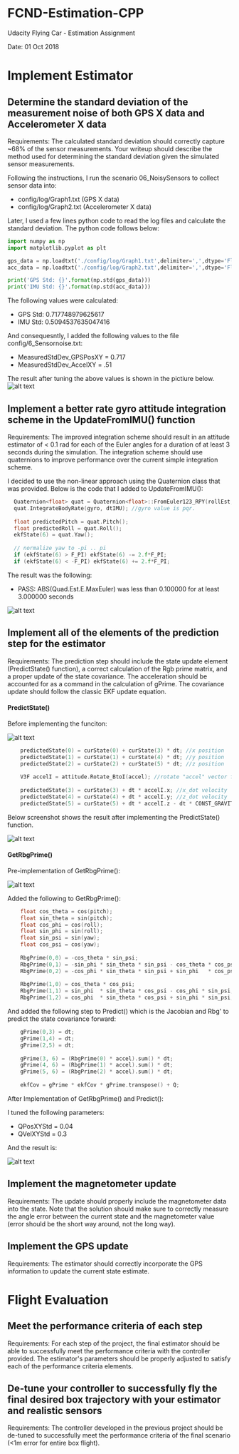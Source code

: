 # FCND-Estimation-CPP
Udacity Flying Car - Estimation Assignment

Date: 01 Oct 2018


# Implement Estimator


## Determine the standard deviation of the measurement noise of both GPS X data and Accelerometer X data

Requirements: The calculated standard deviation should correctly capture ~68% of the sensor measurements. Your writeup should describe the method used for determining the standard deviation given the simulated sensor measurements.

Following the instructions, I run the scenario 06_NoisySensors to collect sensor data into:

- config/log/Graph1.txt (GPS X data)
- config/log/Graph2.txt (Accelerometer X data)

Later, I used a few lines python code to read the log files and calculate the standard deviation. The python code follows below: 

  ```python
  import numpy as np
  import matplotlib.pyplot as plt

  gps_data = np.loadtxt('./config/log/Graph1.txt',delimiter=',',dtype='Float64',skiprows=1)[:,1]
  acc_data = np.loadtxt('./config/log/Graph2.txt',delimiter=',',dtype='Float64',skiprows=1)[:,1]

  print('GPS Std: {}'.format(np.std(gps_data)))
  print('IMU Std: {}'.format(np.std(acc_data)))
  ```
  
The following values were calculated: 
  
- GPS Std: 0.717748979625617
- IMU Std: 0.5094537635047416

And consequesntly, I added the following values to the file config/6_Sensornoise.txt:

- MeasuredStdDev_GPSPosXY = 0.717
- MeasuredStdDev_AccelXY = .51

The result after tuning the above values is shown in the pictiure below. 
![alt text](./pics/step1.png "Result after tuning standard deviation")





## Implement a better rate gyro attitude integration scheme in the UpdateFromIMU() function

Requirements: The improved integration scheme should result in an attitude estimator of < 0.1 rad for each of the Euler angles for a duration of at least 3 seconds during the simulation. The integration scheme should use quaternions to improve performance over the current simple integration scheme.


I decided to use the non-linear approach using the Quaternion<float> class that was provided. Below is the code that I added to UpdateFromIMU():

  ```c++
    Quaternion<float> quat = Quaternion<float>::FromEuler123_RPY(rollEst, pitchEst, ekfState(6)); //Convert Euler angles to Quartenion
    quat.IntegrateBodyRate(gyro, dtIMU); //gyro value is pqr.
    
    float predictedPitch = quat.Pitch();
    float predictedRoll = quat.Roll();
    ekfState(6) = quat.Yaw();
    
    // normalize yaw to -pi .. pi
    if (ekfState(6) > F_PI) ekfState(6) -= 2.f*F_PI;
    if (ekfState(6) < -F_PI) ekfState(6) += 2.f*F_PI;
  ```

The result was the following: 
- PASS: ABS(Quad.Est.E.MaxEuler) was less than 0.100000 for at least 3.000000 seconds

![alt text](./pics/step2.png "After implementing UpdateFromIMU()")


## Implement all of the elements of the prediction step for the estimator

Requirements: The prediction step should include the state update element (PredictState() function), a correct calculation of the Rgb prime matrix, and a proper update of the state covariance. The acceleration should be accounted for as a command in the calculation of gPrime. The covariance update should follow the classic EKF update equation.


#### PredictState()

Before implementing the funciton: 

![alt text](./pics/step3_.png "Before PredictState()")

```c++
    predictedState(0) = curState(0) + curState(3) * dt; //x position
    predictedState(1) = curState(1) + curState(4) * dt; //y position
    predictedState(2) = curState(2) + curState(5) * dt; //z position
    
    V3F accelI = attitude.Rotate_BtoI(accel); //rotate "accel" vector from body frame to inertial frame
    
    predictedState(3) = curState(3) + dt * accelI.x; //x_dot velocity
    predictedState(4) = curState(4) + dt * accelI.y; //z_dot velocity
    predictedState(5) = curState(5) + dt * accelI.z - dt * CONST_GRAVITY; //z_dot velocity
```

Below screenshot shows the result after implementing the PredictState() function.

![alt text](./pics/step3a.png "After PredictState()")

#### GetRbgPrime()

Pre-implementation of GetRbgPrime(): 

![alt text](./pics/step3b.png "Before implementing GetRbgPrime()")

Added the following to GetRbgPrime(): 

```c++
    float cos_theta = cos(pitch);
    float sin_theta = sin(pitch);
    float cos_phi = cos(roll);
    float sin_phi = sin(roll);
    float sin_psi = sin(yaw);
    float cos_psi = cos(yaw);
    
    RbgPrime(0,0) = -cos_theta * sin_psi;
    RbgPrime(0,1) = -sin_phi * sin_theta * sin_psi - cos_theta * cos_psi;
    RbgPrime(0,2) = -cos_phi * sin_theta * sin_psi + sin_phi   * cos_psi;
    
    RbgPrime(1,0) = cos_theta * cos_psi;
    RbgPrime(1,1) = sin_phi  * sin_theta * cos_psi - cos_phi * sin_psi;
    RbgPrime(1,2) = cos_phi  * sin_theta * cos_psi + sin_phi * sin_psi;
```

And added the following step to Predict() which is the Jacobian and Rbg' to predict the state covariance forward:

```c++
    gPrime(0,3) = dt;
    gPrime(1,4) = dt;
    gPrime(2,5) = dt;
    
    gPrime(3, 6) = (RbgPrime(0) * accel).sum() * dt;
    gPrime(4, 6) = (RbgPrime(1) * accel).sum() * dt;
    gPrime(5, 6) = (RbgPrime(2) * accel).sum() * dt;
    
    ekfCov = gPrime * ekfCov * gPrime.transpose() + Q;
```

After Implementation of GetRbgPrime() and Predict():

I tuned the following parameters: 

- QPosXYStd = 0.04
- QVelXYStd = 0.3

And the result is: 

![alt text](./pics/step3c.png "Before implementing Predict() and tuning the parameters")



## Implement the magnetometer update

Requirements: The update should properly include the magnetometer data into the state. Note that the solution should make sure to correctly measure the angle error between the current state and the magnetometer value (error should be the short way around, not the long way).



## Implement the GPS update

Requirements: The estimator should correctly incorporate the GPS information to update the current state estimate.



# Flight Evaluation

## Meet the performance criteria of each step

Requirements: For each step of the project, the final estimator should be able to successfully meet the performance criteria with the controller provided. The estimator's parameters should be properly adjusted to satisfy each of the performance criteria elements.



## De-tune your controller to successfully fly the final desired box trajectory with your estimator and realistic sensors

Requirements: The controller developed in the previous project should be de-tuned to successfully meet the performance criteria of the final scenario (<1m error for entire box flight).





